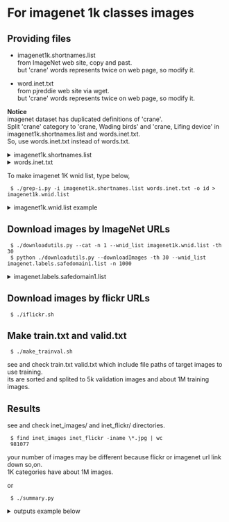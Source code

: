 # For imagenet 1k classes images

## Providing files  

- imagenet1k.shortnames.list  
  from ImageNet web site, copy and past.  
  but 'crane' words represents twice on web page, so modify it.  

- word.inet.txt  
  from pjreddie web site via wget.  
  but 'crane' words represents twice on web page, so modify it.  

**Notice**  
imagenet dataset has duplicated definitions of 'crane'.  
Split 'crane' category to 'crane, Wading birds' and 'crane, Lifing device' in imagenet1k.shortnames.list and words.inet.txt.  
So, use words.inet.txt instead of words.txt.  

<details><summary>imagenet1k.shortnames.list</summary>  
<p>

```
kit fox, Vulpes macrotis
English setter
Australian terrier
...
```

</p></details>  

<details><summary>words.inet.txt</summary>  
<p>

```
n00004475	organism, being
n00005787	benthos
n00006024	heterotroph
...
```

</p></details>  

To make imagenet 1K wnid list, type below,  
```
 $ ./grep-i.py -i imagenet1k.shortnames.list words.inet.txt -o id > imagenet1k.wnid.list
```

<details>
<summary>imagenet1k.wnid.list example</summary>  
<p>  

```
n02119789  
n02100735  
n02096294  
...  
```

</p>
</details>  

## Download images by **ImageNet URLs**  
```
 $ ./downloadutils.py --cat -n 1 --wnid_list imagenet1k.wnid.list -th 30
 $ python ./downloadutils.py --downloadImages -th 30 --wnid_list imagenet.labels.safedomain1.list -n 1000
```

<details>  
<summary>imagenet.labels.safedomain1.list</summary>  
<p>  

```
n02119789
n02442845
...
```

</p>
</details>  

## Download images by **flickr URLs**  
```
 $ ./iflickr.sh
```

## Make train.txt and valid.txt  
```
 $ ./make_trainval.sh
```

see and check train.txt valid.txt which include file paths of target images to use training.  
its are sorted and splited to 5k validation images and about 1M training images.  

## Results  
see and check inet_images/ and inet_flickr/ directories.  

```
 $ find inet_images inet_flickr -iname \*.jpg | wc
 981077
```
your number of images may be different because flickr or imagenet url link down so,on.  
1K categories have about 1M images.  

or  
```
 $ ./summary.py
```

<details><summary>outputs example below</summary><p>  

```
    ...
    88 n02089973 English foxhound
    83 n03485407 hand-held computer, hand-held microcomputer
    70 n02112706 Brabancon griffon
    63 n04579145 whiskey jug
n04579145        63 images
n04209133      1099 images
999 classes images in ['inet_images', 'inet_flickr']
982.986 images/class
```

</p></details>  

